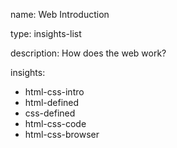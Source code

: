 name: Web Introduction

type: insights-list

description: How does the web work?

insights:
  - html-css-intro
  - html-defined
  - css-defined
  - html-css-code
  - html-css-browser